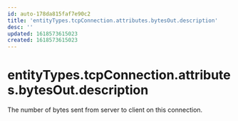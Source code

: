 ```yaml
---
id: auto-178da815faf7e90c2
title: 'entityTypes.tcpConnection.attributes.bytesOut.description'
desc: ''
updated: 1618573615023
created: 1618573615023
---
```

# entityTypes.tcpConnection.attributes.bytesOut.description

The number of bytes sent from server to client on this connection.
